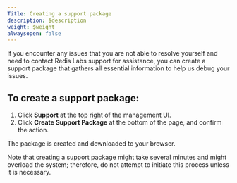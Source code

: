 ```yaml
---
Title: Creating a support package
description: $description
weight: $weight
alwaysopen: false
---
```

If you encounter any issues that you are not able to resolve yourself
and need to contact Redis Labs support for assistance, you can create a
support package that gathers all essential information to help us debug
your issues.

To create a support package:
----------------------------

1.  Click **Support** at the top right of the management UI.
2.  Click **Create Support Package** at the bottom of the page, and
    confirm the action.

The package is created and downloaded to your browser.

Note that creating a support package might take several minutes and
might overload the system; therefore, do not attempt to initiate this
process unless it is necessary.
